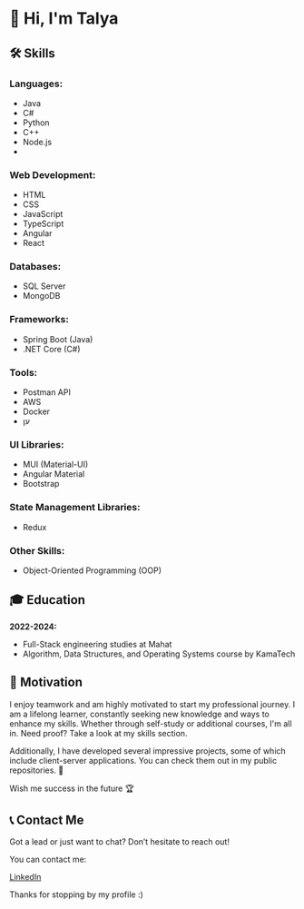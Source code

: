 #  👋 Hi, I'm Talya

## 🛠️ Skills

### Languages:
- Java
- C#
- Python
- C++
- Node.js
- 
### Web Development:
- HTML
- CSS
- JavaScript
- TypeScript
- Angular
- React

### Databases:
- SQL Server
- MongoDB

### Frameworks:
- Spring Boot (Java)
- .NET Core (C#)

### Tools:
- Postman API
- AWS
- Docker
- ען
### UI Libraries:
- MUI (Material-UI)
- Angular Material
- Bootstrap 

### State Management Libraries:
- Redux

### Other Skills:
- Object-Oriented Programming (OOP)

## 🎓 Education

**2022-2024:**
- Full-Stack engineering studies at Mahat
- Algorithm, Data Structures, and Operating Systems course by KamaTech

## 💪 Motivation
I enjoy teamwork and am highly motivated to start my professional journey. I am a lifelong learner, constantly seeking new knowledge and ways to enhance my skills. Whether through self-study or additional courses, I'm all in. Need proof? Take a look at my skills section.

Additionally, I have developed several impressive projects, some of which include client-server applications. You can check them out in my public repositories. 🔎

Wish me success in the future 🏆

## 📞 Contact Me
Got a lead or just want to chat? Don’t hesitate to reach out!

You can contact me:

[LinkedIn](https://www.linkedin.com/in/talya-molson)

Thanks for stopping by my profile :)
